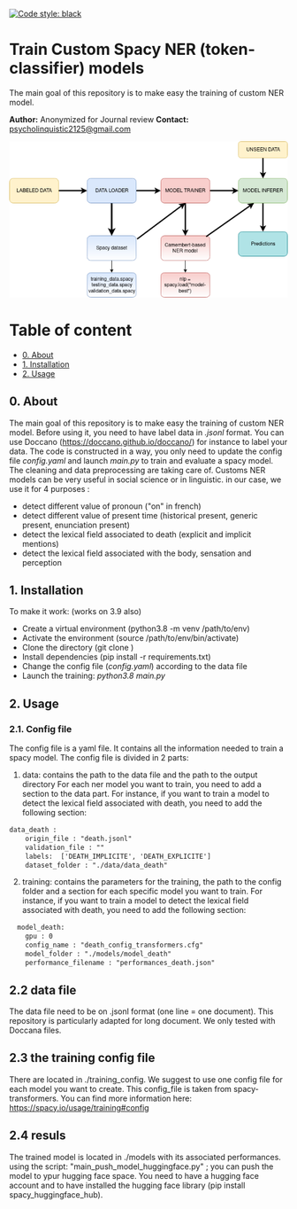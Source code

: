 [![Code style: black](https://img.shields.io/badge/Code%20Style-Black-black)](https://black.readthedocs.io/en/stable/the_black_code_style/current_style.html)


# Train Custom Spacy NER (token-classifier) models

The main goal of this repository is to make easy the training of custom NER model.

**Author:** Anonymized for Journal review
**Contact:** psycholinquistic2125@gmail.com

![](./data/image/spacy_ner_pipeline.png)

# Table of content

- [0. About](#0-about)
- [1. Installation](#1-installation)
- [2. Usage](#2-usage)


## 0. About
The main goal of this repository is to make easy the training of custom NER model. Before using it, you need to have label data in *.jsonl* format. You can use Doccano (https://doccano.github.io/doccano/) for instance to label your data. The code is constructed in a way, you only need to update the config file *config.yaml* and launch *main.py* to train and evaluate a spacy model. The cleaning and data preprocessing are taking care of. 
Customs NER models can be very useful in social science or in linguistic. in our case, we use it for 4 purposes :
- detect different value of pronoun ("on" in french)
- detect different value of present time (historical present, generic present, enunciation present)
- detect the lexical field associated to death (explicit and implicit mentions)
- detect the lexical field associated with the body, sensation and perception

## 1. Installation
To make it work: (works on 3.9 also)
- Create a virtual environment (python3.8 -m venv /path/to/env)
- Activate the environment (source /path/to/env/bin/activate)
- Clone the directory (git clone )
- Install dependencies (pip install -r requirements.txt)
- Change the config file (*config.yaml*) according to the data file
- Launch the training: *python3.8 main.py*

## 2. Usage

### 2.1. Config file
The config file is a yaml file. It contains all the information needed to train a spacy model. The config file is divided in 2 parts:
1)  data: contains the path to the data file and the path to the output directory
For each ner model you want to train, you need to add a section to the data part. For instance, if you want to train a model to detect the lexical field associated with death, you need to add the following section:
```
data_death :
    origin_file : "death.jsonl"
    validation_file : ""
    labels:  ['DEATH_IMPLICITE', 'DEATH_EXPLICITE']
    dataset_folder : "./data/data_death"
```


2)  training: contains the parameters for the training, the path to the config folder and a section for each specific model you want to train. For instance, if you want to train a model to detect the lexical field associated with death, you need to add the following section:
```
  model_death:
    gpu : 0
    config_name : "death_config_transformers.cfg"
    model_folder : "./models/model_death"
    performance_filename : "performances_death.json"
```

## 2.2 data file

The data file need to be on .jsonl format (one line = one document). This repository is particularly adapted for long document. We only tested with Doccana files.


## 2.3 the training config file

There are located in ./training_config. We suggest to use one config file for each model you want to create.
This  config_file is taken from spacy-transformers. You can find more information here: https://spacy.io/usage/training#config

## 2.4 resuls

The trained model is located in ./models with its associated performances.
using the script: "main_push_model_huggingface.py" ; you can push the model to ypur hugging face space. You need to have a hugging face account and to have installed the hugging face library (pip install spacy_huggingface_hub).


 
